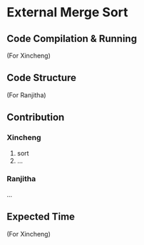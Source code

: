 # External Merge Sort

## Code Compilation & Running

(For Xincheng)

## Code Structure

(For Ranjitha)

## Contribution

### Xincheng

1. sort
2. ...

### Ranjitha

...


## Expected Time

(For Xincheng)
